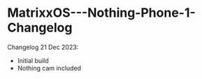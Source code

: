 # MatrixxOS---Nothing-Phone-1-Changelog

Changelog 21 Dec 2023:

- Initial build
- Nothing cam included
